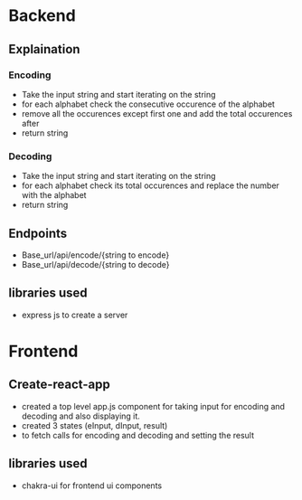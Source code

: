 # Backend

## Explaination

### Encoding

- Take the input string and start iterating on the string
- for each alphabet check the consecutive occurence of the alphabet
- remove all the occurences except first one and add the total occurences after
- return string

### Decoding

- Take the input string and start iterating on the string
- for each alphabet check its total occurences and replace the number with the alphabet
- return string

## Endpoints

- Base_url/api/encode/{string to encode}
- Base_url/api/decode/{string to decode}

## libraries used

- express js to create a server

# Frontend

## Create-react-app

- created a top level app.js component for taking input for encoding and decoding and also displaying it.
- created 3 states (eInput, dInput, result)
- to fetch calls for encoding and decoding and setting the result

## libraries used

- chakra-ui for frontend ui components
